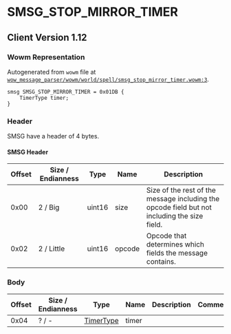 # SMSG_STOP_MIRROR_TIMER

## Client Version 1.12

### Wowm Representation

Autogenerated from `wowm` file at [`wow_message_parser/wowm/world/spell/smsg_stop_mirror_timer.wowm:3`](https://github.com/gtker/wow_messages/tree/main/wow_message_parser/wowm/world/spell/smsg_stop_mirror_timer.wowm#L3).
```rust,ignore
smsg SMSG_STOP_MIRROR_TIMER = 0x01DB {
    TimerType timer;
}
```
### Header

SMSG have a header of 4 bytes.

#### SMSG Header

| Offset | Size / Endianness | Type   | Name   | Description |
| ------ | ----------------- | ------ | ------ | ----------- |
| 0x00   | 2 / Big           | uint16 | size   | Size of the rest of the message including the opcode field but not including the size field.|
| 0x02   | 2 / Little        | uint16 | opcode | Opcode that determines which fields the message contains.|

### Body

| Offset | Size / Endianness | Type | Name | Description | Comment |
| ------ | ----------------- | ---- | ---- | ----------- | ------- |
| 0x04 | ? / - | [TimerType](timertype.md) | timer |  |  |

